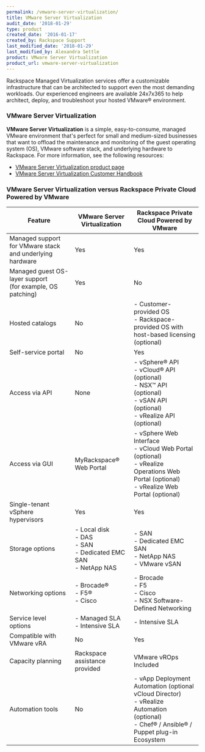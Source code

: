 ```yaml
---
permalink: /vmware-server-virtualization/
title: VMware Server Virtualization
audit_date: '2018-01-29'
type: product
created_date: '2016-01-17'
created_by: Rackspace Support
last_modified_date: '2018-01-29'
last_modified_by: Alexandra Settle
product: VMware Server Virtualization
product_url: vmware-server-virtualization
---
```


Rackspace Managed Virtualization services offer a customizable infrastructure that
can be architected to support even the most demanding workloads. Our experienced
engineers are available 24x7x365 to help architect, deploy, and troubleshoot your
hosted VMware&reg; environment.

### VMware Server Virtualization

**VMware Server Virtualization** is a simple, easy-to-consume, managed VMware
environment that's perfect for small and medium-sized businesses that want
to offload the maintenance and monitoring of the guest operating system (OS), VMware software
stack, and underlying hardware to Rackspace. For more information, see the following resources:

- [VMware Server Virtualization product page](https://www.rackspace.com/managed-hosting/vmware/server-virtualization)
- [VMware Server Virtualization Customer Handbook](https://docs.rackspace.com/docs/docs-vmware-server-virt/server-virt-handbook)

### VMware Server Virtualization versus Rackspace Private Cloud Powered by VMware

| Feature | VMware Server Virtualization | Rackspace Private Cloud Powered by VMware |
| --- | --- | --- |
| Managed support for VMware stack and underlying hardware | Yes | Yes |
| Managed guest OS-layer support<br/>(for example, OS patching) | Yes | No |
| Hosted catalogs | No | - Customer-provided OS<br/>- Rackspace-provided OS with host-based licensing (optional) |
| Self-service portal | No | Yes |
| Access via API | None | - vSphere&reg; API<br/>- vCloud&reg; API (optional)<br/>- NSX&trade; API (optional)<br/>- vSAN API (optional)<br/>- vRealize API (optional) |
| Access via GUI |  MyRackspace&reg; Web Portal | - vSphere Web Interface<br/>- vCloud Web Portal (optional)<br/>- vRealize Operations Web Portal (optional)<br/>- vRealize Web Portal (optional) |
| Single-tenant vSphere hypervisors | Yes | Yes |
| Storage options | - Local disk <br/>- DAS <br/>- SAN <br/>- Dedicated EMC SAN <br/>- NetApp NAS | - SAN <br/>- Dedicated EMC SAN <br/>- NetApp NAS <br/>- VMware vSAN |
| Networking options | - Brocade&reg;<br/>- F5&reg;<br/>- Cisco | - Brocade<br/>- F5<br/>- Cisco<br/>- NSX Software-Defined Networking |
| Service level options | - Managed SLA<br/>- Intensive SLA | - Intensive SLA |
| Compatible with VMware vRA | No | Yes |
| Capacity planning | Rackspace assistance provided | VMware vROps Included |
| Automation tools | No | - vApp Deployment Automation (optional vCloud Director)<br/>- vRealize Automation (optional)<br/>- Chef&reg; / Ansible&reg; / Puppet plug-in Ecosystem |


